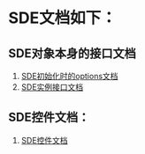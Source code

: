 # SDE文档如下：

## SDE对象本身的接口文档

1. [SDE初始化时的options文档](./sde.options.md)
2. [SDE实例接口文档](./sde.api.md)

## SDE控件文档：

1. [SDE控件文档](./sde.ctrl.api.md)